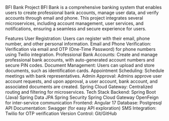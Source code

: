 BFI Bank Project
BFI Bank is a comprehensive banking system that enables users to create professional bank accounts, manage user data, and verify accounts through email and phone. This project integrates several microservices, including account management, user services, and notifications, ensuring a seamless and secure experience for users.

Features
User Registration: Users can register with their email, phone number, and other personal information.
Email and Phone Verification: Verification via email and OTP (One-Time Password) for phone numbers using Twilio integration.
Professional Bank Accounts: Create and manage professional bank accounts, with auto-generated account numbers and secure PIN codes.
Document Management: Users can upload and store documents, such as identification cards.
Appointment Scheduling: Schedule meetings with bank representatives.
Admin Approval: Admins approve user account requests, and upon approval, a user account, bank account, and associated documents are created.
Spring Cloud Gateway: Centralized routing and filtering for microservices.
Tech Stack
Backend: Spring Boot (Java)
Spring Data JPA
Spring Security
Spring Cloud Gateway
OpenFeign for inter-service communication
Frontend: Angular 17
Database: Postgresql
API Documentation: Swagger (for easy API exploration)
SMS Integration: Twilio for OTP verification
Version Control: Git/GitHub
